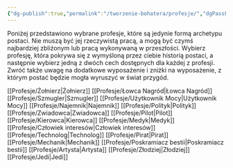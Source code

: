 ```yaml
---
{"dg-publish":true,"permalink":"/tworzenie-bohatera/profesje/","dgPassFrontmatter":true}
---
```


Poniżej przedstawiono wybrane profesje, które są jedynie formą archetypu postaci. Nie muszą być jej rzeczywistą pracą, a mogą być czymś najbardziej zbliżonym lub pracą wykonywaną w przeszłości. Wybierz profesję, która pokrywa się z wymyśloną przez ciebie historią postaci, a następnie wybierz jedną z dwóch cech dostępnych dla każdej z profesji. Zwróć także uwagę na dodatkowe wyposażenie i zniżki na wyposażenie, z którym postać będzie mogła wyruszyć w świat przygód.

[[Profesje/Żołnierz\|Żołnierz]]
[[Profesje/Łowca Nagród\|Łowca Nagród]]
[[Profesje/Szmugler\|Szmugler]]
[[Profesje/Użytkownik Mocy\|Użytkownik Mocy]]
[[Profesje/Najemnik\|Najemnik]]
[[Profesje/Polityk\|Polityk]]
[[Profesje/Zwiadowca\|Zwiadowca]]
[[Profesje/Pilot\|Pilot]]
[[Profesje/Kierowca\|Kierowca]]
[[Profesje/Medyk\|Medyk]]
[[Profesje/Człowiek interesów\|Człowiek interesów]]
[[Profesje/Technolog\|Technolog]]
[[Profesje/Pirat\|Pirat]]
[[Profesje/Mechanik\|Mechanik]]
[[Profesje/Poskramiacz bestii\|Poskramiacz bestii]]
[[Profesje/Artysta\|Artysta]]
[[Profesje/Złodziej\|Złodziej]]
[[Profesje/Jedi\|Jedi]]
